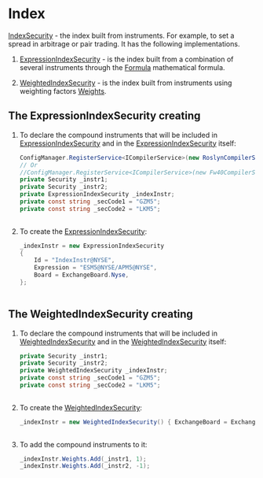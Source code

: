 # Index

[IndexSecurity](xref:StockSharp.Algo.IndexSecurity) \- the index built from instruments. For example, to set a spread in arbitrage or pair trading. It has the following implementations.

1. [ExpressionIndexSecurity](xref:StockSharp.Algo.Expressions.ExpressionIndexSecurity) \- is the index built from a combination of several instruments through the [Formula](xref:StockSharp.Algo.Expressions.ExpressionIndexSecurity.Formula) mathematical formula.

2. [WeightedIndexSecurity](xref:StockSharp.Algo.WeightedIndexSecurity) \- is the index built from instruments using weighting factors [Weights](xref:StockSharp.Algo.WeightedIndexSecurity.Weights).

## The ExpressionIndexSecurity creating

1. To declare the compound instruments that will be included in [ExpressionIndexSecurity](xref:StockSharp.Algo.Expressions.ExpressionIndexSecurity) and in the [ExpressionIndexSecurity](xref:StockSharp.Algo.Expressions.ExpressionIndexSecurity) itself:

   ```cs
   ConfigManager.RegisterService<ICompilerService>(new RoslynCompilerService());
   // Or
   //ConfigManager.RegisterService<ICompilerService>(new Fw40CompilerService(Directory.GetCurrentDirectory(), Directory.GetCurrentDirectory()));
   private Security _instr1;
   private Security _instr2;
   private ExpressionIndexSecurity _indexInstr;
   private const string _secCode1 = "GZM5";
   private const string _secCode2 = "LKM5";
   							
   ```
2. To create the [ExpressionIndexSecurity](xref:StockSharp.Algo.Expressions.ExpressionIndexSecurity):

   ```cs
   _indexInstr = new ExpressionIndexSecurity
   {
       Id = "IndexInstr@NYSE",
       Expression = "ESM5@NYSE/APM5@NYSE",
       Board = ExchangeBoard.Nyse,
   };
   							
   ```

## The WeightedIndexSecurity creating

1. To declare the compound instruments that will be included in [WeightedIndexSecurity](xref:StockSharp.Algo.WeightedIndexSecurity) and in the [WeightedIndexSecurity](xref:StockSharp.Algo.WeightedIndexSecurity) itself:

   ```cs
   private Security _instr1;
   private Security _instr2;
   private WeightedIndexSecurity _indexInstr;
   private const string _secCode1 = "GZM5";
   private const string _secCode2 = "LKM5";
   							
   ```
2. To create the [WeightedIndexSecurity](xref:StockSharp.Algo.WeightedIndexSecurity):

   ```cs
   _indexInstr = new WeightedIndexSecurity() { ExchangeBoard = ExchangeBoard.Nyse, Id = "IndexInstr" };
   							
   ```
3. To add the compound instruments to it:

   ```cs
   _indexInstr.Weights.Add(_instr1, 1);
   _indexInstr.Weights.Add(_instr2, -1);
   							
   ```
